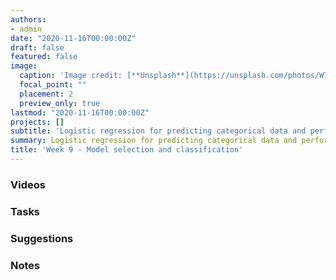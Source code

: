 ```yaml
---
authors:
- admin
date: "2020-11-16T00:00:00Z"
draft: false
featured: false
image:
  caption: 'Image credit: [**Unsplash**](https://unsplash.com/photos/W72t0b-bmb0)'
  focal_point: ""
  placement: 2
  preview_only: true
lastmod: "2020-11-16T00:00:00Z"
projects: []
subtitle: 'Logistic regression for predicting categorical data and performing model selection :mag:'
summary: Logistic regression for predicting categorical data and performing model selection.
title: 'Week 9 - Model selection and classification'
---
```


### Videos

### Tasks

### Suggestions

### Notes

<!--

### Schedule

| <div style="width:60px"></div>  | <div style="width:420px"></div> |  <div style="width:190px"></div>   |
|---:|---|---|
| Lec 17 | [Model selection](/slides/w9_d1-model-selection/w9_d1-model-selection.html)  | |
| Lab 09 | [Work on projects](/labs/lab-09/lab-09-work-on-projects.html) | **Due:** Fri, 15 Nov, 17:00 |
| Lec 18 | [Model validation](/slides/w9_d2-model-validation/w9_d2-model-validation.html) | |
| HW 09  | [Exploring the GSS](/hw/hw-09/hw-09-exploring-gss.html) | **Due:** Wed, 20 Nov, 17:00 |
| OQ 09  | [Modeling overview](https://minecr.shinyapps.io/09-modeling-overview/) | **Due:** Fri, 22 Nov, 17:00 |

### Readings

| <div style="width:60px"></div>  | <div style="width:420px"></div>  |  <div style="width:190px"></div> |
|----:|---|---|
| :open_book: | OS: [Chp 9 - Logistic regression](https://www.openintro.org/stat/textbook.php?stat_book=os), Section 9.5 | **Required** |

### Miscellaneous

| <div style="width:60px"></div>  | <div style="width:420px"></div>  |  <div style="width:190px"></div> |
|----:|---|---|
| :radio_button:  | Project proposal redo (optional) | **Due:** Mon, 11 Oct, 17:00 |
| :radio_button:  | Peer evaluation 02 | **Due:** Tue, 12 Oct, 17:00 |

-->
